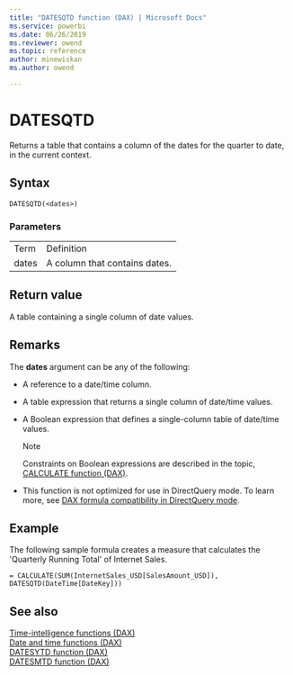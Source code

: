 ```yaml
---
title: "DATESQTD function (DAX) | Microsoft Docs"
ms.service: powerbi 
ms.date: 06/26/2019
ms.reviewer: owend
ms.topic: reference
author: minewiskan
ms.author: owend

---
```

# DATESQTD

Returns a table that contains a column of the dates for the quarter to date, in the current context.  
  
## Syntax  
  
```dax
DATESQTD(<dates>)  
```
  
### Parameters  
  
|||  
|-|-|  
|Term|Definition|  
|dates|A column that contains dates.|  
  
## Return value

A table containing a single column of date values.  
  
## Remarks

The **dates** argument can be any of the following:  
  
- A reference to a date/time column.  
  
- A table expression that returns a single column of date/time values.  
  
- A Boolean expression that defines a single-column table of date/time values.  
  
    > [!NOTE]  
    > Constraints on Boolean expressions are described in the topic, [CALCULATE function &#40;DAX&#41;](calculate-function-dax.md).  
  
- This function is not optimized for use in DirectQuery mode. To learn more, see  [DAX formula compatibility in DirectQuery mode](https://go.microsoft.com/fwlink/?LinkId=219172).
  
## Example

The following sample formula creates a measure that calculates the 'Quarterly Running Total' of Internet Sales.  
  
```dax
= CALCULATE(SUM(InternetSales_USD[SalesAmount_USD]), DATESQTD(DateTime[DateKey]))  
```
  
## See also

[Time-intelligence functions &#40;DAX&#41;](time-intelligence-functions-dax.md)  
[Date and time functions &#40;DAX&#41;](date-and-time-functions-dax.md)  
[DATESYTD function &#40;DAX&#41;](datesytd-function-dax.md)  
[DATESMTD function &#40;DAX&#41;](datesmtd-function-dax.md)